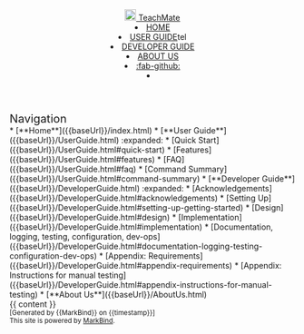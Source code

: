 <head-bottom>
  <!-- Use head-top and head-bottom tags to insert content into the HTML <head> tag -->
  <link rel="stylesheet" href="{{baseUrl}}/stylesheets/main.css">
</head-bottom>

<!-- Create a sticky header using the sticky attribute in a <header> tag -->
<header sticky>
  <navbar type="dark">
    <a slot="brand" href="{{baseUrl}}/index.html" title="Home" class="navbar-brand">
      <img src="{{baseUrl}}/images/SeEduLogo.png" height="20" alt="TeachMate">
      TeachMate
    </a>
    <li>
      <a highlight-on="exact" href="{{baseUrl}}/index.html" class="nav-link">HOME</a>
    </li>
    <li>
      <a highlight-on="sibling-or-child" href="{{baseUrl}}/UserGuide.html" class="nav-link">USER GUIDE</a>tel
    </li>
    <li>
      <a highlight-on="sibling-or-child" href="{{baseUrl}}/DeveloperGuide.html" class="nav-link">DEVELOPER GUIDE</a>
    </li>
    <li>
      <a highlight-on="exact" href="{{baseUrl}}/AboutUs.html" class="nav-link">ABOUT US</a>
    </li>
    <li slot="right">
      <a href="https://github.com/se-edu/addressbook-level3" target="_blank" class="nav-link" title="GitHub Repository">
        <md>:fab-github:</md>
      </a>
    </li>
    <li slot="right">
      <form class="navbar-form">
        <searchbar :data="searchData" placeholder="Search" :on-hit="searchCallback" menu-align-right></searchbar>
      </form>
    </li>
  </navbar>
</header>

<div id="flex-body">
  <nav id="site-nav">
    <div class="site-nav-top">
      <div class="fw-bold mb-2" style="font-size: 1.25rem;">Navigation</div>
    </div>
    <div class="nav-component slim-scroll">
      <site-nav>
* [**Home**]({{baseUrl}}/index.html)
* [**User Guide**]({{baseUrl}}/UserGuide.html) :expanded:
  * [Quick Start]({{baseUrl}}/UserGuide.html#quick-start)
  * [Features]({{baseUrl}}/UserGuide.html#features)
  * [FAQ]({{baseUrl}}/UserGuide.html#faq)
  * [Command Summary]({{baseUrl}}/UserGuide.html#command-summary)
* [**Developer Guide**]({{baseUrl}}/DeveloperGuide.html) :expanded:
  * [Acknowledgements]({{baseUrl}}/DeveloperGuide.html#acknowledgements)
  * [Setting Up]({{baseUrl}}/DeveloperGuide.html#setting-up-getting-started)
  * [Design]({{baseUrl}}/DeveloperGuide.html#design)
  * [Implementation]({{baseUrl}}/DeveloperGuide.html#implementation)
  * [Documentation, logging, testing, configuration, dev-ops]({{baseUrl}}/DeveloperGuide.html#documentation-logging-testing-configuration-dev-ops)
  * [Appendix: Requirements]({{baseUrl}}/DeveloperGuide.html#appendix-requirements)
  * [Appendix: Instructions for manual testing]({{baseUrl}}/DeveloperGuide.html#appendix-instructions-for-manual-testing)
* [**About Us**]({{baseUrl}}/AboutUs.html)
      </site-nav>
    </div>
  </nav>
  <div id="content-wrapper">
    {{ content }}
  </div>
  <nav id="page-nav">
    <div class="nav-component slim-scroll">
      <page-nav />
    </div>
  </nav>
  <scroll-top-button></scroll-top-button>
</div>

<footer>
  <div class="text-center">
    <small>[Generated by {{MarkBind}} on {{timestamp}}]</small><br>
    <small>This site is powered by <a href="https://markbind.org/">MarkBind</a>.</small>
  </div>
</footer>

<!-- Insert content after the HTML <body> tag using the <script-bottom> tag -->
<script-bottom>
  <!-- Add any custom JavaScript here if needed -->
</script-bottom>
